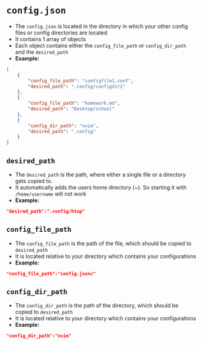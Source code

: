 # ```config.json```
* The ```config.json``` is located in the directory in which your other config files or config directories are located
* It contains 1 array of objects
* Each object contains either  the ```config_file_path``` or ```config_dir_path``` and  the ```desired_path```
* **Example:**
```json
[
	{
	    "config_file_path": "configfile1.conf",
	    "desired_path": ".config/configdir1"
	},
	{
	    "config_file_path": "homework.md",
	    "desired_path": "Desktop/school"
	},
	{
	    "config_dir_path": "nvim",
	    "desired_path": ".config"
	}
]
```
## ```desired_path```
* The ```desired_path``` is the path, where either a single file or a directory gets copied to.
* It automatically adds the users home directory (~). So starting it with ```/home/username``` will not work
* **Example:**
```json
"desired_path":".config/htop"
```

## ```config_file_path```
* The ```config_file_path``` is the path of the file, which should be copied to ```desired_path```
* It is located relative to your directory which contains your configurations
* **Example:**
```json
"config_file_path":"config.jsonc"
```

## ```config_dir_path```
* The ```config_dir_path``` is the path of the directory, which should be copied to ```desired_path```
* It is located relative to your directory which contains your configurations
* **Example:**
```json
"config_dir_path":"nvim"
